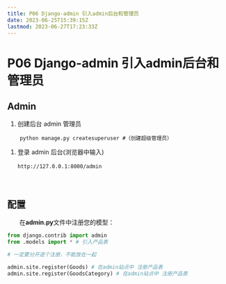```yaml
---
title: P06 Django-admin 引入admin后台和管理员
date: 2023-06-25T15:39:15Z
lastmod: 2023-06-27T17:23:33Z
---
```


# P06 Django-admin 引入admin后台和管理员

## Admin

1. 创建后台 admin 管理员

```shell
    ​python manage.py createsuperuser #​（创建超级管理员）
```

1. 登录 admin 后台(浏览器中输入)

    ​`http://127.0.0.1:8000/admin`​

　　‍

## 配置

　　在**admin.py**文件中注册您的模型：

```python
from django.contrib import admin
from .models import * # 引入产品表

# 一定要分开逐个注册，不能放在一起

admin.site.register(Goods) # 在admin站点中 注册产品表
admin.site.register(GoodsCategory) # 在admin站点中 注册产品表
```

　　‍
